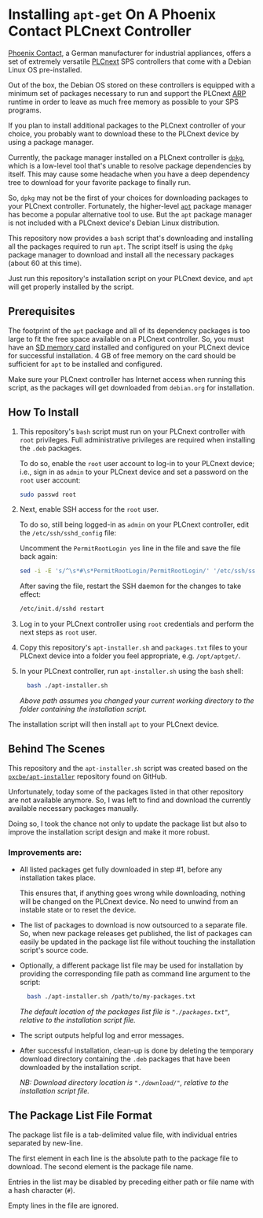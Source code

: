 # Installing `apt-get` On A Phoenix Contact PLCnext Controller

[Phoenix Contact](https://www.phoenixcontact.com/), a German manufacturer for industrial appliances, offers a set of extremely versatile [PLCnext](https://www.phoenixcontact.com/en-pc/products/controller-axc-f-2152-2404267) SPS controllers that come with a Debian Linux OS pre-installed.

Out of the box, the Debian OS stored on these controllers is equipped with a minimum set of packages necessary to run and support the PLCnext [ARP](https://www.plcnext-runtime.com/ch03-00-plcnext-runtime.html) runtime in order to leave as much free memory as possible to your SPS programs.

If you plan to install additional packages to the PLCnext controller of your choice, you probably want to download these to the PLCnext device by using a package manager.

Currently, the package manager installed on a PLCnext controller is [`dpkg`](https://en.wikipedia.org/wiki/Dpkg), which is a low-level tool that's unable to resolve package dependencies by itself. This may cause some headache when you have a deep dependency tree to download for your favorite package to finally run.

So, `dpkg` may not be the first of your choices for downloading packages to your PLCnext controller. Fortunately, the higher-level [`apt`](https://en.wikipedia.org/wiki/APT_(software)) package manager has become a popular alternative tool to use. But the `apt` package manager is not included with a PLCnext device's Debian Linux distribution.

This repository now provides a `bash` script that's downloading and installing all the packages required to run `apt`. The script itself is using the `dpkg` package manager to download and install all the necessary packages (about 60 at this time).

Just run this repository's installation script on your PLCnext device, and `apt` will  get properly installed by the script.

## Prerequisites

The footprint of the `apt` package and all of its dependency packages is too large to fit the free space available on a PLCnext controller. So, you must have an [SD memory card](https://www.plcnext.help/te/WBM/Security_SD_Card_settings.htm) installed and configured on your PLCnext device for successful installation. 4 GB of free memory on the card should be sufficient for `apt` to be installed and configured.

Make sure your PLCnext controller has Internet access when running this script, as the packages will get downloaded from `debian.org` for installation.

## How To Install

1. This repository's `bash` script must run on your PLCnext controller with `root` privileges. Full administrative privileges are required when installing the `.deb` packages.

   To do so, enable the `root` user account to log-in to your PLCnext device; i.e., sign in as `admin` to your PLCnext device and set a password on the `root` user account:

   ```bash
   sudo passwd root
	 ```

1. Next, enable SSH access for the `root` user.

   To do so, still being logged-in as `admin` on your PLCnext controller, edit the `/etc/ssh/sshd_config` file:

   Uncomment the `PermitRootLogin yes` line in the file and save the file back again:

	 ```bash
   sed -i -E 's/^\s*#\s*PermitRootLogin/PermitRootLogin/' '/etc/ssh/sshd_config'
	 ```

   After saving the file, restart the SSH daemon for the changes to take effect:

   ```bash
   /etc/init.d/sshd restart
   ```

1. Log in to your PLCnext controller using `root` credentials and perform the next steps as `root` user.

1. Copy this repository's `apt-installer.sh` and `packages.txt` files to your PLCnext device into a folder you feel appropriate, e.g. `/opt/aptget/`.

1. In your PLCnext controller, run `apt-installer.sh` using the `bash` shell:

   ```bash
	 bash ./apt-installer.sh
	 ```

	 *Above path assumes you changed your current working directory to the folder containing the installation script.*

The installation script will then install `apt` to your PLCnext device.

## Behind The Scenes

This repository and the `apt-installer.sh` script was created based on the [`pxcbe/apt-installer`](https://github.com/pxcbe/apt-installer) repository found on GitHub.

Unfortunately, today some of the packages listed in that other repository are not available anymore. So, I was left to find and download the currently available necessary packages manually.

Doing so, I took the chance not only to update the package list but also to improve the installation script design and make it more robust.

### Improvements are:

- All listed packages get fully downloaded in step #&#8203;1, before any installation takes place.

  This ensures that, if anything goes wrong while downloading, nothing will be changed on the PLCnext device. No need to unwind from an instable state or to reset the device.

- The list of packages to download is now outsourced to a separate file. So, when new package releases get published, the list of packages can easily be updated in the package list file without touching the installation script's source code.

- Optionally, a different package list file may be used for installation by providing the corresponding file path as command line argument to the script:

  ```bash
	bash ./apt-installer.sh /path/to/my-packages.txt
	```

  *The default location of the packages list file is `"./packages.txt"`, relative to the installation script file.*

- The script outputs helpful log and error messages.

- After successful installation, clean-up is done by deleting the temporary download directory containing the `.deb` packages that have been downloaded by the installation script.

  *NB: Download directory location is `"./download/"`, relative to the installation script file.*


## The Package List File Format

The package list file is a tab-delimited value file, with individual entries separated by new-line.

The first element in each line is the absolute path to the package file to download. The second element is the package file name.

Entries in the list may be disabled by preceding either path or file name with a hash character (`#`).

Empty lines in the file are ignored.